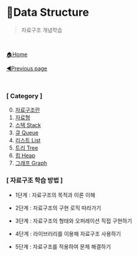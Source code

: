 # 💾Data Structure

> 자료구조 개념학습

<br>

[🏠Home](https://github.com/batboy118/Study_Note)

[◀Previous page ](../)

<br>

### [ Category ]

0. [자료구조란](00.자료구조란.md)
1. [자료형](00.자료형.md)
2. [스택 Stack](02.스택_Stack.md)
3. [큐 Queue](03.큐_Queue.md)
4. [리스트 List](04.리스트_List.md)
5. [트리 Tree](05.트리_Tree.md)
6. [힙 Heap](06.힙_Heap.md)
7. [그래프 Graph](07.그래프_Graph.md)



### [ 자료구조 학습 방법 ]

- 1단계 : 자료구조의 목적과 이론 이해

- 2단계 : 자료구조의 구현 로직 따라가기

- 3단계 : 자료구조의 형태와 오퍼레이션 직접 구현하기

- 4단계 : 라이브러리를 이용해 자료구조 사용하기
- 5단계 : 자료구조를 적용하여 문제 해결하기
